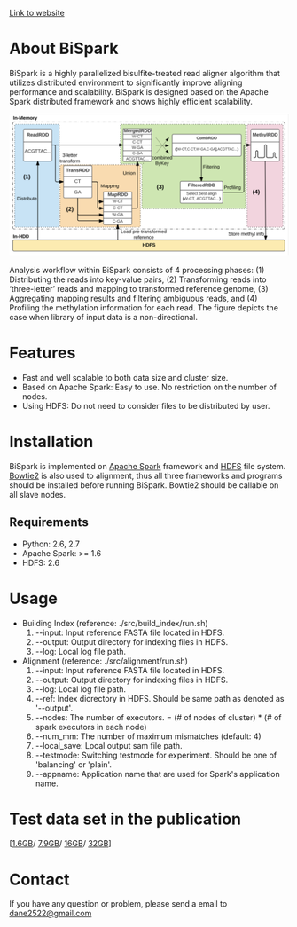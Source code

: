 [Link to website](https://bhi-kimlab.github.io/BiSpark/)

# About BiSpark

BiSpark is a highly parallelized bisulfite-treated read aligner algorithm that utilizes distributed environment to significantly improve aligning performance and scalability. BiSpark is designed based on the Apache Spark distributed framework and shows highly efficient scalability.

![Figure](https://github.com/bhi-kimlab/BiSpark/blob/master/docs/BisPark_workflow_v2.png?raw=true)

Analysis workflow within BiSpark consists of 4 processing phases: (1) Distributing the reads into key-value pairs, (2) Transforming reads into ‘three-letter’ reads and mapping to transformed reference genome, (3) Aggregating mapping results and filtering ambiguous reads, and (4) Profiling the methylation information for each read. The figure depicts the case when library of input data is a non-directional.

# Features

* Fast and well scalable to both data size and cluster size.
* Based on Apache Spark: Easy to use. No restriction on the number of nodes.
* Using HDFS: Do not need to consider files to be distributed by user.


# Installation

BiSpark is implemented on [Apache Spark](https://spark.apache.org/) framework and [HDFS](https://hadoop.apache.org/docs/r2.7.2/hadoop-project-dist/hadoop-hdfs/HdfsUserGuide.html) file system. [Bowtie2](http://bowtie-bio.sourceforge.net/bowtie2/index.shtml) is also used to alignment, thus all three frameworks and programs should be installed before running BiSpark. Bowtie2 should be callable on all slave nodes.

## Requirements

* Python: 2.6, 2.7
* Apache Spark: >= 1.6
* HDFS: 2.6

# Usage

- Building Index (reference: ./src/build_index/run.sh)
  1. --input: Input reference FASTA file located in HDFS.
  2. --output: Output directory for indexing files in HDFS.
  3. --log: Local log file path.
- Alignment (reference: ./src/alignment/run.sh)
  1. --input: Input reference FASTA file located in HDFS.
  2. --output: Output directory for indexing files in HDFS.
  3. --log: Local log file path.
  4. --ref: Index dicrectory in HDFS. Should be same path as denoted as '--output'.
  5. --nodes: The number of executors. = (# of nodes of cluster) * (# of spark executors in each node)
  6. --num_mm: The number of maximum mismatches (default: 4)
  6. --local_save: Local output sam file path.
  7. --testmode: Switching testmode for experiment. Should be one of 'balancing' or 'plain'.
  8. --appname: Application name that are used for Spark's application name.

# Test data set in the publication
\[[1.6GB](http://epigenomics.snu.ac.kr/BiSpark/10_000_000.fa)/
[7.9GB](http://epigenomics.snu.ac.kr/BiSpark/50_000_000.fa)/
[16GB](http://epigenomics.snu.ac.kr/BiSpark/100_000_000.fa)/
[32GB](http://epigenomics.snu.ac.kr/BiSpark/200_000_000.fa)\]

# Contact
If you have any question or problem, please send a email to [dane2522@gmail.com](mailto:dane2522@gmail.com)

